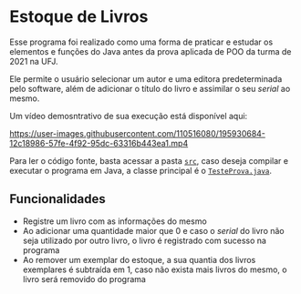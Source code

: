 # Estoque de Livros

Esse programa foi realizado como uma forma de praticar e estudar os elementos e funções do Java antes da prova aplicada de POO da turma de 2021 na UFJ.

Ele permite o usuário selecionar um autor e uma editora predeterminada pelo software, além de adicionar o título do livro e assimilar o seu *serial* ao mesmo.

Um vídeo demosntrativo de sua execução está disponível aqui:

https://user-images.githubusercontent.com/110516080/195930684-12c18986-57fe-4f92-95dc-63316b443ea1.mp4

Para ler o código fonte, basta acessar a pasta [`src`](/Livros/src), caso deseja compilar e executar o programa em Java, a classe principal é o [`TesteProva.java`](/Livros/src/Controller/TesteProva.java).

## Funcionalidades

- Registre um livro com as informações do mesmo
- Ao adicionar uma quantidade maior que 0 e caso o *serial* do livro não seja utilizado por outro livro, o livro é registrado com sucesso na programa
- Ao remover um exemplar do estoque, a sua quantia dos livros exemplares é subtraída em 1, caso não exista mais livros do mesmo, o livro será removido do programa
